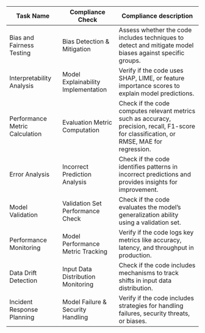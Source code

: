 | Task Name                      | Compliance Check                    | Compliance description                                                                                                                     |
|--------------------------------|-------------------------------------|--------------------------------------------------------------------------------------------------------------------------------------------|
| Bias and Fairness Testing      | Bias Detection & Mitigation         | Assess whether the code includes techniques to detect and mitigate model biases against specific groups.                                   |
| Interpretability Analysis      | Model Explainability Implementation | Verify if the code uses SHAP, LIME, or feature importance scores to explain model predictions.                                             |
| Performance Metric Calculation | Evaluation Metric Computation       | Check if the code computes relevant metrics such as accuracy, precision, recall, F1-score for classification, or RMSE, MAE for regression. |
| Error Analysis                 | Incorrect Prediction Analysis       | Check if the code identifies patterns in incorrect predictions and provides insights for improvement.                                      |
| Model Validation               | Validation Set Performance Check    | Check if the code evaluates the model’s generalization ability using a validation set.                                                     |
| Performance Monitoring         | Model Performance Metric Tracking   | Verify if the code logs key metrics like accuracy, latency, and throughput in production.                                                  |
| Data Drift Detection           | Input Data Distribution Monitoring  | Check if the code includes mechanisms to track shifts in input data distribution.                                                          |
| Incident Response Planning     | Model Failure & Security Handling   | Verify if the code includes strategies for handling failures, security threats, or biases.                                                 |
